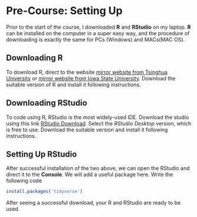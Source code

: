 # Pre-Course: Setting Up

Prior to the start of the course, I downloaded **R** and **RStudio** on my laptop. **R** can be installed on the computer in a super easy way, and the procedure of downloading is exactly the same for PCs (Windows) and MACs(MAC OS). 

## Downloading R

To download R, direct to the website [mirror website from Tsinghua University](https://mirrors.tuna.tsinghua.edu.cn/CRAN/) or [mirror website from Iowa State University](https://mirror.las.iastate.edu/CRAN/). Download the suitable version of R and install it following instructions.

## Downloading RStudio

To code using R, RStudio is the most widely-used IDE. Download the studio using this link [RStudio Download](https://www.rstudio.com/products/rstudio/download/). Select the *RStudio Desktop* version, which is free to use. Download the suitable version and install it following instructions.

## Setting Up RStudio

After successful installation of the two above, we can open the RStudio and direct it to the  **Console**. We will add a useful package here. Write the following code

```R
install.packages('tidyverse')
```

After seeing a successful download, your R and RStudio are ready to be used. 